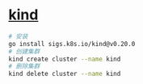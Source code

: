 # [kind](https://kind.sigs.k8s.io/)

```bash
# 安装
go install sigs.k8s.io/kind@v0.20.0
# 创建集群
kind create cluster --name kind
# 删除集群
kind delete cluster --name kind
```
